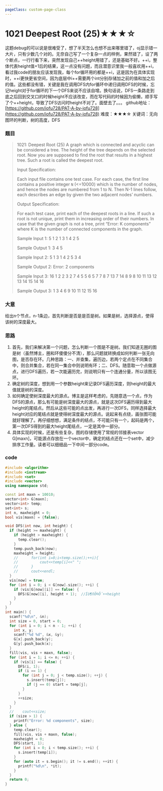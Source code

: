 ```yaml
---
pageClass: custom-page-class
---
```


# 1021 Deepest Root (25)★★★☆

这题debug的可以说是很难受了，想了半天怎么也想不出来哪里错了，oj显示错一大片，只有少数几个对的。无奈自己写了一个复杂一点的样例，果然错了，设了两个断点，一行行看下来，突然发现自己++height用错了，还是基础不好。++i，整体代表height值+1后的结果，这一点没有问题，而且潜意识里我一般喜欢用++i，看过我code的朋友应该发现我，每个for循环用的都是++i，这是因为在具体实现时，++i更快更省空间，因为底层中i++需要两个int分别存储加之前的值和加之后的值。这些都没有错，关键是我在调用DFS内for循环中递归调用DFS的时候，忘记height对于for循环的下一个DFS来说不应该自增。换句话说，DFS一条路走到底之后回到交叉口的时候height不应该改变，而在写代码的时候因为偷懒，顺手写了个++height，导致了DFS访问时height不对了。面壁去了。。。
github地址：[https://github.com/iofu728/PAT-A-by-iofu728](https://github.com/iofu728/PAT-A-by-iofu728)
难度：★★★☆
关键词：无向图环的判断，树的高度，DFS
### 题目

> 1021: Deepest Root (25)
> A graph which is connected and acyclic can be considered a tree. The height of the tree depends on the selected root. Now you are supposed to find the root that results in a highest tree. Such a root is called the deepest root.
>
> Input Specification:
>
> Each input file contains one test case. For each case, the first line contains a positive integer `N` (<=10000) which is the number of nodes, and hence the nodes are numbered from 1 to N. Then N-1 lines follow, each describes an edge by given the two adjacent nodes’ numbers.
>
> Output Specification:
>
> For each test case, print each of the deepest roots in a line. If such a root is not unique, print them in increasing order of their numbers. In case that the given graph is not a tree, print “Error: K components” where K is the number of connected components in the graph.
>
> Sample Input 1:
> 5
> 1 2
> 1 3
> 1 4
> 2 5
>
> Sample Output 1:
> 3
> 4
> 5
>
> Sample Input 2:
> 5
> 1 3
> 1 4
> 2 5
> 3 4
>
> Sample Output 2:
> Error: 2 components
>
> Sample Input 3:
> 16
> 1 2
> 2 3
> 2 7
> 4 5
> 5 6
> 5 7
> 7 8
> 7 13
> 7 14
> 8 9
> 8 10
> 11 13
> 12 13
> 14 15
> 14 16
>
> Sample Output 3:
> 1
> 3
> 4
> 6
> 9
> 10
> 11
> 12
> 15
> 16

### 大意
给出n个节点，n-1条边，首先判断是否是是否是树。如果是树，选择源点，使得该树的深度最大。
### 思路
1. 首先，我们来解决第一个问题，怎么判断一个图是不是树。我们知道无圈的图是树（虽然博主，圈和环傻傻分不清），那么问题就转换成如何判断一张无向图，是否存在环。几种思路：一、并查集，遍历边，若两个定点在不同集合中，则合并集合，若在同一集合中则说明有环；二、DFS。随意取一个点做源点，进行DFS遍历，若一次能遍历完，则说明只有一个连通分量，所以该图无环。
2. 确定树的深度，想到用一个参数height来记录DFS遍历深度，则height的最大值就是树的深度。
3. 如何确定使树深度最大的源点。博主是这样考虑的，先随意选一个点，作为DFS的源点，那么有可能是树深度最大的源点，就是这次DFS遍历得到最大height的尾结点。然后从这些可能的点出发，再进行一次DFS，同样选择最大height对应的尾结点就是使得树深度最大的源点。说起来有点绕，画张图可能就好理解了。再仔细想想，满足条件的结点，不可能只有一个，起码是两个，第一次DFS得到的最大height尾结点，一定是其中一部分。
4. 具体实现的时候，还是有些复杂，图的存储使用了常规的邻接表vector G[maxn]，可能源点存放在一个vector中，确定的结点还在一个set中，减少排序工作量。读者可以细细品一下中间一部分code。

### code
```cpp
#include <algorithm>
#include <iostream>
#include <set>
#include <vector>
using namespace std;

const int maxn = 10010;
vector<int> G[maxn];
vector<int> temp;
set<int> s;
int n, maxheight = 0;
bool vis[maxn] = {false};

void DFS(int now, int height) {
  if (height >= maxheight) {
    if (height > maxheight) {
      temp.clear();
    }
    temp.push_back(now);
    maxheight = height;
    //      for(int i=0;i<temp.size();++i){
    //          cout<<temp[i]<<" ";
    //      }
    //      cout<<endl;
  }
  vis[now] = true;
  for (int i = 0; i < G[now].size(); ++i) {
    if (vis[G[now][i]] == false) {
      DFS(G[now][i], height + 1);  //Íò¶ñÖ®Ô´++height
    }
  }
}
int main() {
  scanf("%d\n", &n);
  int size = 0, start = 0;
  for (int i = 0; i < n - 1; ++i) {
    int x, y;
    scanf("%d %d", &x, &y);
    G[x].push_back(y);
    G[y].push_back(x);
  }
  fill(vis, vis + maxn, false);
  for (int i = 1; i <= n; ++i) {
    if (vis[i] == false) {
      DFS(i, 1);
      if (i == 1) {
        for (int j = 0; j < temp.size(); ++j) {
          s.insert(temp[j]);
          if (j == 0) start = temp[j];
        }
      }
      ++size;
    }
  }
  //    cout<<size;
  if (size > 1) {
    printf("Error: %d components", size);
  } else {
    temp.clear();
    fill(vis, vis + maxn, false);
    maxheight = 0;
    DFS(start, 1);
    for (int i = 0; i < temp.size(); ++i) {
      s.insert(temp[i]);
    }
    for (auto it = s.begin(); it != s.end(); ++it) {
      printf("%d\n", *it);
    }
  }
  return 0;
}

```
